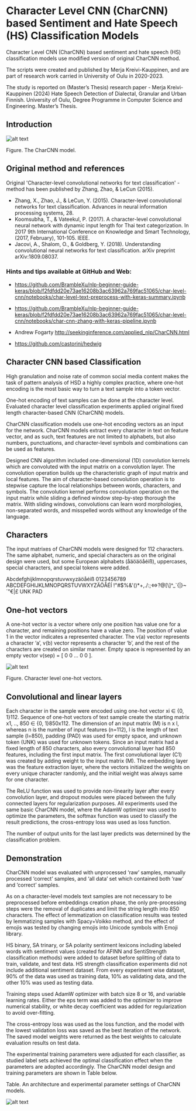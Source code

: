 # Character Level CNN (CharCNN) based Sentiment and Hate Speech (HS) Classification Models

Character Level CNN (CharCNN) based sentiment and hate speech (HS) classification models use modified version of original CharCNN method.

The scripts were created and published by Merja Kreivi-Kauppinen, and
are part of research work carried in University of Oulu in 2020-2023.

The study is reported on (Master’s Thesis) research paper - 
Merja Kreivi-Kauppinen (2024) Hate Speech Detection of Dialectal, Granular and Urban Finnish. 
University of Oulu, Degree Programme in Computer Science and Engineering. Master’s Thesis.


## Introduction



![alt text](images/CharCNN.png)

Figure. The CharCNN model.



## Original method and references

Original 'Character-level convolutional networks for text classification' -method has been published by Zhang, Zhao, & LeCun (2015).

 - Zhang, X., Zhao, J., & LeCun, Y. (2015). Character-level convolutional networks for text classification. Advances in neural information processing systems, 28.
 - Koomsubha, T., & Vateekul, P. (2017). A character-level convolutional neural network with dynamic input length for Thai text categorization. In 2017 9th International Conference on Knowledge and Smart Technology, (2017, February), 101-105. IEEE.
 - Jacovi, A., Shalom, O., & Goldberg, Y. (2018). Understanding convolutional neural networks for text classification. arXiv preprint arXiv:1809.08037.



### Hints and tips available at GitHub and Web:

- https://github.com/BrambleXu/nlp-beginner-guide-keras/blob/f2fdfdd20e73ae16208b3ac63962a769fac51065/char-level-cnn/notebooks/char-level-text-preprocess-with-keras-summary.ipynb

- https://github.com/BrambleXu/nlp-beginner-guide-keras/blob/f2fdfdd20e73ae16208b3ac63962a769fac51065/char-level-cnn/notebooks/char-cnn-zhang-with-keras-pipeline.ipynb

- Andrew Fogarty http://seekinginference.com/applied_nlp/CharCNN.html

- https://github.com/castorini/hedwig



## Character CNN based Classification

High granulation and noise rate of common social media content makes the task of pattern analysis of HSD a highly complex practice, where one-hot encoding is the most basic way to turn a text sample into a token vector. 

One-hot encoding of text samples can be done at the character level. Evaluated character level classification experiments applied original fixed length character-based CNN (CharCNN) models.

CharCNN classification models use one-hot encoding vectors as an input for the network. CharCNN models extract every character in text on feature vector, and as such, text features are not limited to alphabets, but also numbers, punctuations, and character-level symbols and combinations can be used as features. 

Designed CNN algorithm included one-dimensional (1D) convolution kernels which are convoluted with the input matrix on a convolution layer. The convolution operation builds up the characteristic graph of input matrix and local features. The aim of character-based convolution operation is to stepwise capture the local relationships between words, characters, and symbols. The convolution kernel performs convolution operation on the input matrix while sliding a defined window step-by-step thorough the matrix. With sliding windows, convolutions can learn word morphologies, non-separated words, and misspelled words without any knowledge of the language.



## Characters

The input matrixes of CharCNN models were designed for 112 characters. The same alphabet, numeric, and special characters as on the original design were used, but some European alphabets (åäöäöåéíß), uppercases, special characters, and special tokens were added.

 Abcdefghijklmnopqrstuvwxyzäöåéíß 0123456789
 ABCDEFGHIJKLMNOPQRSTUVWXYZÄÖÅÉÍ
 !"#$%&\'()*+,./:;<=>?@[\\]^_`{|}~´”€|£ 
 UNK PAD


## One-hot vectors

A one-hot vector is a vector where only one position has value one for a character, and remaining positions have a value zero. 
The position of value 1 in the vector indicates a represented character. 
The v(a) vector represents a character ‘a’, v(b) vector represents a character ‘b’, and the rest of the characters are created on similar manner. Empty space is represented by an empty vector v(sep) = [ 0 0 … 0 0 ].

![alt text](images/onehot_vectors.png)

Figure. Character level one-hot vectors.



## Convolutional and linear layers

Each character in the sample were encoded using one-hot vector xi ∈ {0, 1}112. Sequence of one-hot vectors of text sample create the starting matrix x1, .., 850 ∈ {0, 1}850x112. The dimension of an input matrix (M) is n x l, whereas n is the number of input features (n=112), l is the length of text sample (l=850), padding (PAD) was used for empty space, and unknown token (UNK) was used for unknown tokens. Since an input matrix had a fixed length of 850 characters, also every convolutional layer had 850 features, including the first input matrix. The first convolutional layer (C1) was created by adding weight to the input matrix (M). The embedding layer was the feature extraction layer, where the vectors initialized the weights on every unique character randomly, and the initial weight was always same for one character.

The ReLU function was used to provide non-linearity layer after every convolution layer, and dropout modules were placed between the fully connected layers for regularization purposes.  All experiments used the same basic CharCNN model, where the AdamW optimizer was used to optimize the parameters, the softmax function was used to classify the result predictions, the cross-entropy loss was used as loss function. 

The number of output units for the last layer predicts was determined by the classification problem.



## Demonstration

CharCNN model was evaluated with unprocessed ‘raw’ samples, manually processed ‘correct’ samples, and ‘all data’ set which contained both ‘raw’ and ‘correct’ samples. 

As on a character-level models text samples are not necessary to be preprocessed before embeddings creation phase, the only pre-processing steps were the removal of duplicates and limit the string length into 850 characters. The effect of lemmatization on classification results was tested by lemmatizing samples with Spacy+Voikko method, and the effect of emojis was tested by changing emojis into Unicode symbols with Emoji library.

HS binary, SA trinary, or SA polarity sentiment lexicons including labeled words with sentiment values (created for AFINN and SentiStrength classification methods) were added to dataset before splitting of data to train, validate, and test data. HS strength classification experiments did not include additional sentiment dataset. From every experiment wise dataset, 90% of the data was used as training data, 10% as validating data, and the other 10% was used as testing data.

Training steps used AdamW optimizer with batch size 8 or 16, and variable learning rates. Either the eps term was added to the optimizer to improve numerical stability, or white decay coefficient was added for regularization to avoid over-fitting.

The cross-entropy loss was used as the loss function, and the model with the lowest validation loss was saved as the best iteration of the network. The saved model weights were returned as the best weights to calculate evaluation results on test data. 

The experimental training parameters were adjusted for each classifier, as studied label sets achieved the optimal classification effect when the parameters are adopted accordingly. The CharCNN model design and training parameters are shown in Table below. 

Table. An architecture and experimental parameter settings of CharCNN models.

![alt text](images/table_ChatCNN.png)



